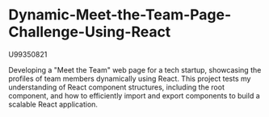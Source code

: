 # Dynamic-Meet-the-Team-Page-Challenge-Using-React
U99350821

Developing a "Meet the Team" web page for a tech startup, showcasing the profiles of team members dynamically using React. This project tests my understanding of React component structures, including the root component, and how to efficiently import and export components to build a scalable React application.

